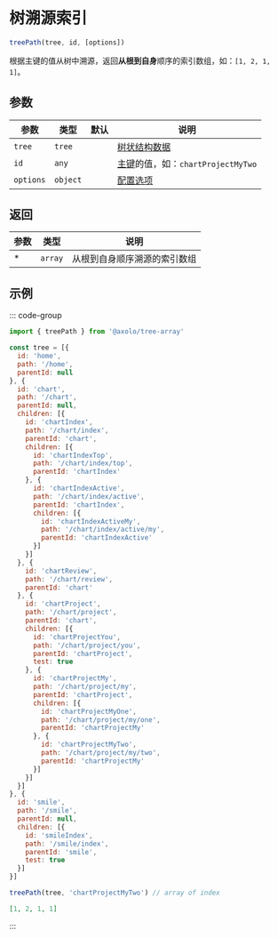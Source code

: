 # 树溯源索引

```js
treePath(tree, id, [options])
```

根据主键的值从树中溯源，返回**从根到自身**顺序的索引数组，如：`[1, 2, 1, 1]`。

## 参数

|   参数    |   类型   | 默认 |                        说明                        |
| --------- | -------- | ---- | -------------------------------------------------- |
| `tree`    | `tree`   |      | [树状结构数据](./param.md#tree)                    |
| `id`      | `any`    |      | [主键](./param.md#id)的值，如：`chartProjectMyTwo` |
| `options` | `object` |      | [配置选项](./param.md#options)                     |

## 返回

| 参数 |  类型   |             说明             |
| ---- | ------- | ---------------------------- |
| *    | `array` | 从根到自身顺序溯源的索引数组 |

## 示例

::: code-group
```js [调用]
import { treePath } from '@axolo/tree-array'

const tree = [{
  id: 'home',
  path: '/home',
  parentId: null
}, {
  id: 'chart',
  path: '/chart',
  parentId: null,
  children: [{
    id: 'chartIndex',
    path: '/chart/index',
    parentId: 'chart',
    children: [{
      id: 'chartIndexTop',
      path: '/chart/index/top',
      parentId: 'chartIndex'
    }, {
      id: 'chartIndexActive',
      path: '/chart/index/active',
      parentId: 'chartIndex',
      children: [{
        id: 'chartIndexActiveMy',
        path: '/chart/index/active/my',
        parentId: 'chartIndexActive'
      }]
    }]
  }, {
    id: 'chartReview',
    path: '/chart/review',
    parentId: 'chart'
  }, {
    id: 'chartProject',
    path: '/chart/project',
    parentId: 'chart',
    children: [{
      id: 'chartProjectYou',
      path: '/chart/project/you',
      parentId: 'chartProject',
      test: true
    }, {
      id: 'chartProjectMy',
      path: '/chart/project/my',
      parentId: 'chartProject',
      children: [{
        id: 'chartProjectMyOne',
        path: '/chart/project/my/one',
        parentId: 'chartProjectMy'
      }, {
        id: 'chartProjectMyTwo',
        path: '/chart/project/my/two',
        parentId: 'chartProjectMy'
      }]
    }]
  }]
}, {
  id: 'smile',
  path: '/smile',
  parentId: null,
  children: [{
    id: 'smileIndex',
    path: '/smile/index',
    parentId: 'smile',
    test: true
  }]
}]

treePath(tree, 'chartProjectMyTwo') // array of index
```

```json [结果]
[1, 2, 1, 1]
```
:::
